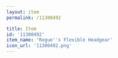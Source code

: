 ```yaml
---
layout: item
permalink: /11300492

title: Item
id: '11300492'
item_name: 'Rogue''s Flexible Headgear'
icon_url: '11300492.png'
---
```

